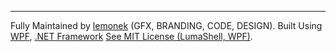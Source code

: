 
<hr>

Fully Maintained by [lemonek](https://github.com/lemonekq) (GFX, BRANDING, CODE, DESIGN).
Built Using [WPF](https://github.com/dotnet/wpf), [.NET Framework](https://dotnet.microsoft.com/en-us/)
[See MIT License (LumaShell, WPF)](https://github.com/lemonekq/lumashell/blob/main/LICENSE).
<br><br>
